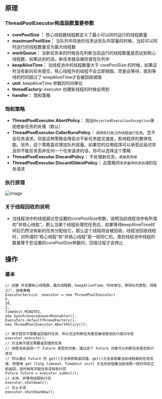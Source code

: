 ## 原理
### ThreadPoolExecutor构造函数重要参数
- **corePoolSize ：**  核心线程数线程数定义了最小可以同时运行的线程数量
- **maximumPoolSize：**  当队列中存放的任务达到队列容量的时候，当前可以同时运行的线程数量变为最大线程数
- **workQueue：** 当新任务来的时候会先判断当前运行的线程数量是否达到核心线程数，如果达到的话，新任务就会被存放在队列中
- **keepAliveTime：** 当线程池中的线程数量大于 corePoolSize 的时候，如果这时没有新的任务提交，核心线程外的线程不会立即销毁，而是会等待，直到等待的时间超过了 keepAliveTime才会被回收销毁
- **unit:**  keepAliveTime 参数的时间单位
- **threadFactory:** executor 创建新线程的时候会用到
- **handler：** 饱和策略

### 饱和策略
- **ThreadPoolExecutor.AbortPolicy：** 抛出`RejectedExecutionException`来拒绝新任务的处理（默认）
- **ThreadPoolExecutor.CallerRunsPolicy：** `调用执行自己的线程运行任务`。您不会任务请求。但是这种策略会降低对于新任务提交速度，影响程序的整体性能。另外，这个策略喜欢增加队列容量。如果您的应用程序可以承受此延迟并且你不能任务丢弃任何一个任务请求的话，你可以选择这个策略
- **ThreadPoolExecutor.DiscardPolicy：** 不处理新任务，`直接丢弃掉`
- **ThreadPoolExecutor.DiscardOldestPolicy：**  此策略将`丢弃最早的未处理`的任务请求

###  执行原理
![image](https://note.youdao.com/yws/public/resource/46d6a84f07c1ee070c620e863f015f50/xmlnote/3E5CE184C0184E7CA6C4B412B924CAA6/12550)

### 关于线程回收的说明
- 当线程池中的线程超过您设置的corePoolSize参数，说明当前线程池中有所谓的“非核心线程”。那么当某个线程处理完任务后，如果等待keepAliveTime时间后仍然没有新的任务分配给它，那么这个线程将会被回收。线程池回收线程时，对所谓的“核心线程”和“非核心线程”是一视同仁的，直到线程池中线程的数量等于您设置的corePoolSize参数时，回收过程才会停止

## 操作
### 基本

    // 创建 并设置核心线程数，最大线程数，keepAliveTime，时间单位，等待队列类型，线程工厂，拒绝策略
    ExecutorService  executor = new ThreadPoolExecutor(
    5,
    10,
    1,
    TimeUnit.MINUTES,
    new SynchronousQueue<Runnable>(),
    Executors.defaultThreadFactory(),
    new ThreadPoolExecutor.AbortPolicy());
    
    // 用于提交不需要返回值的任务，所以无法判断任务是否被线程池执行成功与否
    executor.execute();
    // 方法用于提交需要返回值的任务
    // 线程池会返回一个 Future 类型的对象，通过这个 Future 对象可以判断任务是否执行成功
    // 可以通过 Future 的 get()方法来获取返回值，get()方法会阻塞当前线程直到任务完成，而使用 get（long timeout，TimeUnit unit）方法则会阻塞当前线程一段时间后立即返回，这时候有可能任务没有执行完
    Future future = executor.submit();
    // 关闭，并等待线程执行完
    executor.shutdown();
    // 马上关闭
    executor.shutdownNow();